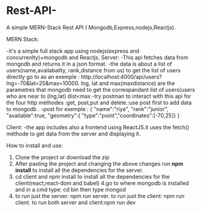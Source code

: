 # Rest-API-
A simple  MERN-Stack Rest API ( Mongodb,Express,nodejs,Reactjs). 


MERN Stack: 

-it's a simple full stack app using nodejs(express and concurrenlty)+mongodb and Reactjs.
Server: 
-This api fetches data from mongodb and returns it in a json format.
-the data is about a list of users(name,availabality, rank,distance from us)
to get the list of users directly go to as an exemple : http://localhost:4000/api/users?lng=-70&lat=25&max=10000. 
lng, lat and max(maxdistance) are the parametres that mongodb need to get the correspandant list of users(users who are near to (lng,lat)  dist<max
-try postman to interact with this api for the four http méthodes :get, post,put and delete.:use post first to add data to mongodb . 
-post for exemple : 
 {
  "name":"riya",
  "rank":"junior",
  "available":true,
   "geometry":{ "type":"point","coordinates":[-70,25]}
}


Client:
-the app includes also a frontend using ReactJS.it uses the fetch() méthode to get data from the server and displaying it.



How to install and use: 
1. Clone the project or download the zip
2. After pasting the project and changing the above changes  run **npm install**  to install all the dependencies for the server.
3. cd client and npm install to install all the dependencies for the client(react,react-dom and babel)
4.go to where mongodb is installed and in a cmd type: cd bin then type mongod
5. to run just the server: npm run server. to run just the client: npm run client. to run both server and client:npm run dev






